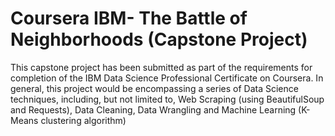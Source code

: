 # Coursera IBM- The Battle of Neighborhoods (Capstone Project)
This capstone project has been submitted as part of the requirements for completion of the IBM Data Science Professional Certificate on Coursera. In general, this project would be encompassing a series of Data Science techniques, including, but not limited to, Web Scraping (using BeautifulSoup and Requests), Data Cleaning, Data Wrangling and Machine Learning (K-Means clustering algorithm)
